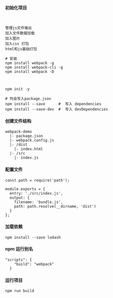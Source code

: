 #### 初始化项目

```


管理js文件输出
加入文件数据加载
加入图片
加入css 打包
html和js基础打包
```



```
# 安装
npm install webpack -g
npm install webpack-cli -g
npm install webpack -D



npm init -y

# 均会写入package.json
npm install --save      #  写入 dependencies
npm install --save-dev  #  写入 devDependencies
```

#### 创建文件结构

```
webpack-demo
  |- package.json
  |- webpack.config.js
  |- /dist
    |- index.html
  |- /src
    |- index.js
```

#### 配置文件

```
const path = require('path');

module.exports = {
  entry: './src/index.js',
  output: {
    filename: 'bundle.js',
    path: path.resolve(__dirname, 'dist')
  }
};
```

#### 加载依赖
```
npm install --save lodash
```

#### npm 运行别名
```
"scripts": {
    "build": "webpack"
  }
```
#### 运行项目

```
npm run build
```
